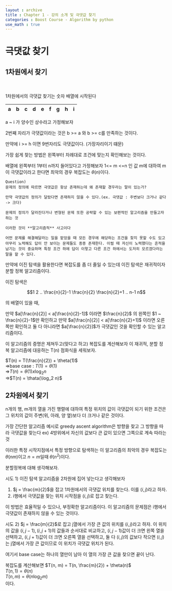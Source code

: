 ```yaml
---
layout : archive
title : Chapter 1 - 강의 소개 및 극댓값 찾기
categories : Boost Course - Algorithm by python
use_math : true
---
```


# 극댓값 찾기

## 1차원에서 찾기
<br><br>
1차원에서의 극댓값 찾기는 숫자 배열에 시작된다

| a | b | c | d | e | f | g | h | i |
|---|---|---|---|---|---|---|---|---|

a ~ i 가 양수인 상수라고 가정해보자


2번째 자리가 극댓값이라는 것은 b >= a 와 b >= c를 만족하는 것이다.

만약에 i >= h 이면 9번자리도 극댓값이다.
(가장자리이기 떄문)

가장 쉽게 찾는 방법은 왼쪽부터 차례대로 조건에 맞는지 확인해보는 것이다.

배열에 왼쪽부터 1부터 n까지 들어있다고 가정해보자
1<= m <=n 인 값 m에 대하여 m이 극댓값이라고 한다면
최악의 경우 복잡도는 $\theta(n)$이다.

```
Question)
문제의 정의에 따르면 극댓값은 항상 존재하는데 왜 존재할 경우라는 말이 있는가?

만약 극댓값의 정의가 달랐다면 존재하지 않을 수 있다.(ex. 극댓값 : 주변보다 크거나 같다 -> 크다)

문제의 정의가 달라진다거나 변형된 문제 또한 공략할 수 있는 보편적인 알고리즘을 만들고자 하는 것

이러한 것이 **알고리즘적** 사고이다

어떤 문제를 해결해달라는 일을 맡았을 때 모든 경우에 해당하는 조건을 찾지 못할 수도 있고 아무리 노력해도 답이 안 보이는 문제들도 종종 존재한다. 이럴 때 자신이 노력했다는 흔적을 남기는 것이 중요하며 특정 조건 하에 답이 이렇고 다른 조건 하에서는 도저히 모르겠다라는 말을 할 수 있다.
```



만약에 이진 탐색을 활용한다면 복잡도를 좀 더 줄일 수 있는데 이진 탐색은 재귀적이자 분할 정복 알고리즘이다.

이진 탐색은

$$1 2 .. \frac{n}{2}-1 \frac{n}{2} \frac{n}{2}+1 .. n-1 n$$

의 배열이 있을 때,

만약 $a[\frac{n}{2}] < a[\frac{n}{2}-1]$ 이라면 $\frac{n}{2}$ 의 왼쪽인 $1 ~ \frac{n}{2}-1$만 확인하고 만약 $a[\frac{n]{2}] < a[\frac{n}{2}+1]$ 이라면 오른쪽만 확인하고 둘 다 아니라면 $a[\frac{n}{2}]$가 극댓값인 것을 확인할 수 있는 알고리즘이다.

이 알고리즘의 증명은 제쳐두고(맞다고 하고) 복잡도를 계산해보자
이 재귀적, 분할 정복 알고리즘에 대응하는 T(n) 점화식을 세워보자.

$T(n) = T(\frac{n}{2}) + \theta(1)$<br>
=>base case : $T(1) = \theta(1)$<br>
=>$T(n) = \theta(1) x \log_2 n$<br>
=>$T(n) = \thata(\log_2 n)$

## 2차원에서 찾기

n개의 행, m개의 열을 가진 행렬에 대하여 특정 위치의 값이 극댓값이 되기 위한 조건은 그 위치의 값이 주변(위, 아래, 양 옆)보다 더 크거나 같은 것이다.

가장 간단한 알고리즘 예시로 greedy ascent algorithm은 방향을 찾고 그 방향을 따라 극댓값을 찾는다
ex) 4방위에서 자신의 값보다 큰 값이 있으면 그쪽으로 계속 따라는 것

이러한 특정 시작지점에서 특정 방향으로 탐색하는 이 알고리즘의 최악의 경우 복잡도는 $\theta(nm)$이고 $n = m$일때 $\theta(n^2)$이다.

분할정복에 대해 생각해보자.

시도 1) 이진 탐색 알고리즘을 2차원에 집어 넣는다고 생각해보자

1. $j = \frac{m}{2}$을 잡고 1차원에서의 극댓값 위치를 찾는다. 이를 $(i, j)$라고 하자.
2. i행에서 극댓값을 찾는 위치 시작점을 $(i, j)$로 잡고 찾는다.

이 방법은 효율적일 수 있으나, 부정확한 알고리즘이다.
이 알고리즘의 문제점은 i행에서 극댓값이 존재하지 않을 수 있는 것이다.

시도 2)
$j = \frac{m}{2}$로 잡고 j열에서 가장 큰 값의 위치를 $(i, j)$라고 하자.
이 위치의 값을 $(i, j-1), (i, j+1)$의 값들과 순서대로 비교하고, $(i, j-1)$값이 더 크면 왼쪽 열을 선택하고, $(i, j+1)$값이 더 크면 오른쪽 열을 선택하고, 둘 다 $(i, j)$의 값보다 작으면 $(i, j)$는 j열에서 가장 큰 값이므로 이 위치가 극댓값 위치가 된다.

여기서 base case는 하나의 열만이 남아 이 열의 가장 큰 값을 찾으면 끝이 난다.

복잡도를 계산해보면
$T(n, m) = T(n, \frac{m}{2}) + \theta(n)$<br>
$T(n, 1) = \theta(n)$<br>
$T(n, m) = \theta(n\log_2 m)$<br>
이다.
